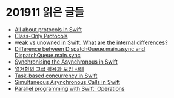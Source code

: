 # 201911 읽은 글들

* [All about protocols in Swift](https://medium.com/@abhimuralidharan/all-about-protocols-in-swift-11a72d6ea354)
* [Class-Only Protocols](https://riptutorial.com/swift/example/9441/class-only-protocols)
* [weak vs unowned in Swift. What are the internal differences?
](https://stackoverflow.com/questions/42842336/weak-vs-unowned-in-swift-what-are-the-internal-differences)
* [Difference between DispatchQueue.main.async and DispatchQueue.main.sync](https://stackoverflow.com/questions/44324595/difference-between-dispatchqueue-main-async-and-dispatchqueue-main-sync/44324968#44324968)
* [Synchronising the Asynchronous in Swift](https://medium.com/swift2go/synchronysing-the-asynchronous-in-swift-3f91a32bfb1b)
* [열거형의 고급 활용과 모범 사례](https://outofbedlam.github.io/swift/2016/04/05/EnumBestPractice/)
* [Task-based concurrency in Swift](https://www.swiftbysundell.com/articles/task-based-concurrency-in-swift/)
* [Simultaneous Asynchronous Calls in Swift](https://medium.com/@oleary.audio/simultaneous-asynchronous-calls-in-swift-9c1f5fd3ea32)
* [Parallel programming with Swift: Operations](https://medium.com/flawless-app-stories/parallel-programming-with-swift-operations-54cbefaf3cb0)

